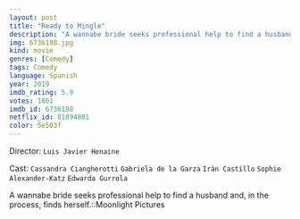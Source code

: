 ```yaml
---
layout: post
title: "Ready to Mingle"
description: "A wannabe bride seeks professional help to find a husband and, in the process, finds herself.::Moonlight Pictures.."
img: 6736198.jpg
kind: movie
genres: [Comedy]
tags: Comedy 
language: Spanish
year: 2019
imdb_rating: 5.9
votes: 1861
imdb_id: 6736198
netflix_id: 81094801
color: 5e503f
---
```

Director: `Luis Javier Henaine`  

Cast: `Cassandra Ciangherotti` `Gabriela de la Garza` `Irán Castillo` `Sophie Alexander-Katz` `Edwarda Gurrola` 

A wannabe bride seeks professional help to find a husband and, in the process, finds herself.::Moonlight Pictures